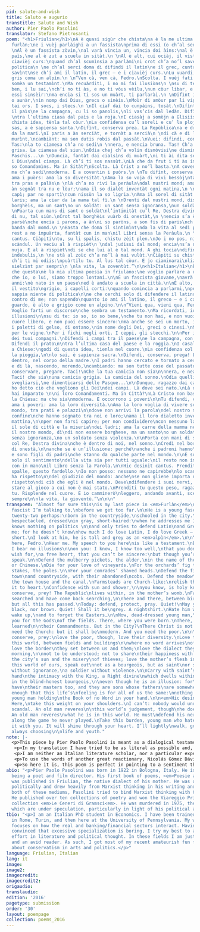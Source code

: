 ```yaml
---
pid: salute-and-wish
title: Saluto e augurio
transtitle: Salute and Wish
author: Pier Paolo Pasolini
translator: Stefano Pietrosanti
poem: "<h1>Friulian</h1>\nA è quasi sigùr che chista\na è la me ultima poesia par
  furlàn;\ne i vuèj parlàighi a un fassista\nprima di essi (o ch’al sedi) massa lontàn.\n
  \nAl è un fassista zòvin,\nal varà vincia un, vincia doi àins:\nal è nassùt ta un
  paìs,\ne al è zut a scuela in sitàt.\n \nAl è alt, cui ociàj, il vistìt\ngris, i
  ciavièj curs:\nquand ch’al scumìnsia a parlàmi\ni crot ch’a no’l savedi nuja di
  politica\n \ne ch’al serci doma di difindi il latìn\ne il grec, cuntra di me; no
  savìnt\nse ch’i ami il latin, il grec — e i ciavièj curs.\nLu vuardi, al è alt e
  gris coma un alpìn.\n \n“Ven cà, ven cà, Fedro.\nScolta. I vuèj fati un discors\nch’al
  somèa un testamìnt.\nMa recuàrditi, i no mi fai ilusiòns\n \nsu di te: jo i sai
  ben, i lu sai,\nch’i no ti às, e no ti vòus vèilu,\nun còur libar, e i no ti pos
  essi sinsèir:\nma encia si ti sos un muàrt, ti parlarài.\n \nDifìnt i palès di moràr
  o aunàr,\nin nomp dai Dius, grecs o sinèis.\nMoùr di amòur par li vignis.\nE i fics
  tai ors. I socs, i stecs.\n \nIl ciaf dai to cunpàins, tosàt.\nDifìnt i ciamps tra
  il paìs\ne la campagna, cu li so panolis,\nli vas’cis dal ledàn. Difìnt il prat\n
  \ntra l’ultima ciasa dal paìs e la roja.\nI ciasàj a somèjn a Glìsiis:\ngiolt di
  chista idea, tènla tal còur.\nLa confidensa cu’l soreli e cu’ la ploja,\n \nti lu
  sas, a è sapiensa santa.\nDifìnt, conserva prea. La Repùblica\na è drenti, tal cuàrp
  da la mari.\nI paris a àn serciàt, e tornàt a sercià\n \ndi cà e di là, nass’nt,
  murìnt,\ncambiànt: ma son dutis robis dal passàt.\nVuei: difindi, conservà, preà.
  Tas:\nla to ciamesa ch’a no sedi\n \nnera, e nencia bruna. Tas! Ch’a sedi\n’na ciamesa
  grisa. La ciamesa dal siun.\nOdia chej ch’a volin dismòvisi\ne dismintiàssi da li
  Paschis...\n \nDuncia, fantàt dai cialsìns di muàrt,\ni ti ài dita se ch’a volin
  i Dius\ndai ciamps. Là ch’i ti sos nassùt.\nLà che da frut i ti às imparàt\n \ni
  so Comandamìns. Ma in Sitàt?\nScolta. Là Crist a no’l basta.\nA coventa la Gl’sia:
  ma ch’a sedi\nmoderna. E a coventin i puòrs.\n \nTu difìnt, conserva, prea:\nma
  ama i puòrs: ama la so diversitàt.\nAma la so voja di vivi bessòj\ntal so mond,
  tra pras e palàs\n \nlà ch’a no rivi la peràula\ndal nustri mond; ama il cunfìn\nch’a
  àn segnàt tra nu e lòur;\nama il so dialèt inventàt ogni matina,\n \npar no fassi
  capì; par no spartì\ncun nissùn la so ligria.\nAma il sorel di sitàt e la miseria\ndai
  laris; ama la ciar da la mama tal fì.\n \nDrenti dal nustri mond, dis\ndi no essi
  borghèis, ma un sant\no un soldàt: un sant sensa ignoransa,\nun soldàt sensa violensa.\n
  \nPuarta cun mans di sant o soldàt\nl’intimitàt cu’l Re, Destra divina\nch’a è drenti
  di nu, tal siùn.\nCrot tal borghèis vuàrb di onestàt,\n \nencia s’a è ’na ilusiòn:
  parsè\nche encia i parons, a àn\ni so paròns, a son fis di paris\nch’a stan da qualchi
  banda dal momd.\n \nBasta che doma il sintimìnt\nda la vita al sedi par diciu cunpàin:\nil
  rest a no impuàrta, fantàt cun in man\nil Libri sensa la Peràula.\n \nHic desinit
  cantus. Ciàpiti\ntu, su li spalis, chistu zèit plen.\nJo i no pos, nissun no capirès\nil
  scàndul. Un veciu al à rispièt\n \ndal judissi dal mond; encia\ns’a no ghi impuarta
  nuja. E al à rispièt\ndi se che lui al è tal mond. A ghi tocia\ndifindi i so sgnerfs
  indebulìs,\n \ne stà al zoùc ch’a no’l à mai vulùt.\nCiàpiti su chistu pèis, fantàt
  ch’i ti mi odiis:\npuàrtilu tu. Al lus tal còur. E jo ciaminarai\nlizèir, zint avant,
  sielzìnt par sempri\n \nla vita, la zoventùt.”\n\n<h1>Italian</h1>\nÈ quasi sicuro
  che questa\nè la mia ultima poesia in friulano:\ne voglio parlare a un fascista,\nprima
  che io, o lui, siamo troppo lontani.\n\nÈ un fascista giovane,\navrà ventuno, ventidue
  anni:\nè nato in un paese\ned è andato a scuola in città.\n\nÈ alto, con gli occhiali,
  il vestito\ngrigio, i capelli corti:\nquando comincia a parlarmi,\npenso che non
  sappia niente di politica\n\ne che cerchi solo di difendere il latino\ne il greco
  contro di me; non sapendo\nquanto io ami il latino, il greco — e i capelli corti.\nLo
  guardo, è alto e grigio come un alpino.\n\n“Vieni qua, vieni qua, Fedro.\nAscolta.
  Voglio farti un discorso\nche sembra un testamento.\nMa ricordati, io non mi faccio
  illusioni\n\nsu di te: io so, io so bene,\nche tu non hai, e non vuoi averlo,\nun
  cuore libero, e non puoi essere sincero:\nma anche se sei un morto, io ti parlerò.\n\nDifendi
  i paletti di gelso, di ontano,\nin nome degli Dei, greci o cinesi.\nMuori d’amore
  per le vigne.\nPer i fichi negli orti. I ceppi, gli stecchi.\n\nPer il capo tosato
  dei tuoi compagni.\nDifendi i campi tra il paese\ne la campagna, con le loro pannocchie\nabbandonate.
  Difendi il prato\n\ntra l’ultima casa del paese e la roggia.\nI casali assomigliano
  a Chiese:\ngodi di questa idea, tienla nel cuore.\nLa confidenza col sole e con
  la pioggia,\n\nlo sai, è sapienza sacra.\nDifendi, conserva, prega! La Repubblica\nè
  dentro, nel corpo della madre.\nI padri hanno cercato e tornato a cercar\n\ndi qua
  e di là, nascendo, morendo,\ncambiando: ma son tutte cose del passato.\nOggi: difendere,
  conservare, pregare. Taci!\nChe la tua camicia non sia\n\nnera, e neanche bruna.
  Taci! che sia\nuna camicia grigia. La camicia del sonno.\nOdia quelli che vogliono
  svegliarsi,\ne dimenticarsi delle Pasque...\n\nDunque, ragazzo dai calzetti di morto,\nti
  ho detto ciò che vogliono gli Dei\ndei campi. Là dove sei nato.\nLà dove da bambino
  hai imparato \n\ni loro Comandamenti. Ma in Città?\nLà Cristo non basta.\nOccorre
  la Chiesa: ma che sia\nmoderna. E occorrono i poveri\n\nTu difendi, conserva, prega:\nma
  ama i poveri: ama la loro diversità.\nAma la loro voglia di vivere soli\nnel loro
  mondo, tra prati e palazzi\n\ndove non arrivi la parola\ndel nostro mondo; ama il
  confine\nche hanno segnato tra noi e loro;\nama il loro dialetto inventato ogni
  mattina,\n\nper non farsi capire; per non condividere\ncon nessuno la loro allegria.\nAma
  il sole di città e la miseria\ndei ladri; ama la carne della mamma nel figlio\n\nDentro
  il nostro mondo, dì\ndi non essere borghese, ma un santo\no un soldato: un santo
  senza ignoranza,\no un soldato senza violenza.\n\nPorta con mani di santo o soldato\nl’intimità
  col Re, Destra divina\nche è dentro di noi, nel sonno.\nCredi nel borghese cieco
  di onestà,\n\nanche se è un’illusione: perché\nanche i padroni hanno\ni loro padroni,
  e sono figli di padri\nche stanno da qualche parte nel mondo.\n\nÈ sufficiente che
  solo il sentimento\ndella vita sia per tutti uguale:\nil resto non importa, giovane
  con in mano\nil Libro senza la Parola.\n\nHic desinit cantus. Prenditi\ntu, sulle
  spalle, questo fardello.\nIo non posso: nessuno ne capirebbe\nlo scandalo. Un vecchio
  ha rispetto\n\ndel giudizio del mondo: anche\nse non gliene importa niente. E ha
  rispetto\ndi ciò che egli è nel mondo. Deve\ndifendere i suoi nervi, indeboliti,\n\ne
  stare al gioco a cui non è mai stato.\nPrenditi tu questo peso, ragazzo che mi odii:\nportalo
  tu. Risplende nel cuore. E io camminerò\nleggero, andando avanti, scegliendo per
  sempre\n\nla vita, la gioventù.”\n\n\n"
transpoem: "Almost for sure this\nis my last piece in <em>Furlàn</em>\nand it’s a
  fascist I’m talking to,\nbefore we get too far.\n\nHe is a young fascist,\ntwenty-one,
  twenty-two perhaps:\nborn in the countryside,\nschooled in the city.\n\nHe is tall,
  bespectacled, dressed\nin gray, short-haired:\nwhen he addresses me I think\nhe
  knows nothing on politics \n\nand only tries to defend Latin\nand Greek against
  me; for he doesn’t know\nhow much I do love Latin, I do love Greek — and hair cut
  short.\nI look at him, he is tall and grey as an <em>alpìn</em>.\n\n“Here, come
  here, Fedro.\nHear me. My speech to you here\nis like a testament.\nBut beware,
  I bear no illusions\n\non you: I know, I know too well,\nthat you don’t have, nor
  wish for,\na free heart, that you can’t be sincere:\nbut though you’re dead, I’ll
  speak.\n\nDefend the mulberry pickets, the alder,\nin the name of the Gods, Greek
  or Chinese.\nDie for your love of vineyards.\nFor the orchards’ fig trees. For the
  stakes, the poles.\n\nFor your comrades’ shaved heads.\nDefend the fields between
  town\nand countryside, with their abandoned\ncobs. Defend the meadow\n\nbetween
  the town house and the canal.\nFarmsteads are Church-like:\nrelish this idea, keep
  it to heart.\nConfidence with sun and shower,\n\nyou know, is holy knowledge.\nDefend,
  conserve, prey! The Republic\nlives within, in the mother’s womb.\nFathers have
  searched and have come back searching,\n\nhere and there, between birth and death,\nchanging:
  but all this has passed.\nToday: defend, protect, pray. Quiet!\nMay your shirt be\n\nneither
  black, nor brown. Quiet! Shall it be\ngrey. A nightshirt.\nHate him who wants to
  wake up,\nand to forget the Easters…\n\nNow, dead-dressed young man,\nI spoke to
  you for the Gods\nof the fields. There, where you were born.\nThere, where you have
  learned\n\ntheir Commandments. But in the City?\nThere Christ is not enough.\nYou
  need the Church: but it shall be\nmodern. And you need the poor.\n\nYou must defend,
  conserve, prey:\nlove the poor, though, love their diversity.\nLove their loneliness\nin
  this world, between fields and buildings\n\nwhere no word arrives\nof our world;
  love the border\nthey set between us and them;\nlove the dialect they invent every
  morning,\n\nnot to be understood; not to share\ntheir happiness with anyone.\nLove
  the city’s sun and the misery\nof thieves; love the mother’s flesh in the child.\n\nIn
  this world of ours, speak out\nnot as a bourgeois, but as saint\nor soldier: a saint
  without ignorance,\na soldier without violence.\n\nCarry with saint’s or soldier’s
  hand\nthe intimacy with the King, a Right divine\nwhich dwells within us, in sleep.\nBelieve
  in the blind-honest bourgeois,\n\neven though he is an illusion: for\nmasters do
  have\ntheir masters too, and they are sons whose fathers\nare somewhere, out there.\n\nIt’s
  enough that this life’s\nfeeling is for all of us the same:\nnothing else matters,
  young man holding\nthe Book of no Word in your hand.\n\n<em>Hic desinit cantus</em>.
  Here,\ntake this weight on your shoulders.\nI can’t: nobody would understand\nthe
  scandal. An old man reveres\n\nthis world’s judgement, though\nhe doesn’t care.
  An old man reveres\nwhat he is in this world. He must\ndefend his nerves, worn-out,\n\nplay
  along the game he never played.\nTake this burden, young man who hates me:\ncarry
  it with you. It will shine through your heart. I’ll lightly\nwalk, going forward,
  always choosing\n\nlife and youth."
note: |-
  <p>This piece by Pier Paolo Pasolini is meant as a dialogical testament, written in Friuli’s dialect and Italian both. It addresses a young fascist of the seventies, who may have appeared as the “natural enemy” of a gay and — at least nominally — communist poet. The poem asks this young fascist to undertake a deeper reactionary/conservative mission than fascism. To “defend, conserve, pray.” For — as far as my interpretation can go — the young fascist shares the distaste of modernity of Pasolini, and so may better understand the poet’s message than the leftist (and modernity enthusiast) youth.</p>
   <p>In my translation I have tried to be as literal as possible and, when English words fell short, I choose to use the dialect version’s words. This happened only twice, with the name of Friuli’s dialect, <em>Furlàn</em>, instead of “friulano”; and with the name of the Italian alpine infantry regiment, <em>alpìn</em>, instead of “alpino.” Furthermore, I decided not to translate a brief Latin phrase that appears in the text: <em>hic desinit cantus</em>, which roughly translates to “here the song ends.” I here present my English translation, and the original text, in dialect and Italian both.</p>
   <p>I am neither an Italian literature scholar, nor a particular expert in Pasolini’s work. What I write, I write as a person who loves to read and to think about what he reads. Who is fascinated by the different directions where his readings, interacting with reality, bring him to. I claim no authority. I choose this piece because I find in it the perfect summary of what puzzles me in Western conservatism.</p>
   <p>To use the words of another great reactionary, Nicolás Gómez Dávila, I feel that conservatism shall be summed up as the “slow and steadfast pace of the soul.” A slow and steadfast pace that may come — I believe — only from some sort of inner tranquillity, of peace with reality. Though, most of Western conservatism, being at odds with modernity, directs its “love of vineyards” out of this world, soiling it with spitefulness. If conservatism grows out of rejection, how does it differ from revolution? Extreme regress is very similar to extreme progress, at the end, and neither of them go with inner tranquillity.</p>
   <p>So here it is, this poem is perfect in pointing to a sentiment that I believe we should direct on other objects. The day we will feel the love of vineyards for the airports connecting our vast world; the day skyscrapers will have in our eyes a bit of the enchantment of castles; the day we will notice that we live in the new Ancien Régime, and that the duty to protect it is on us. That day an healthy conservatism will be born. I would love to be there when we will feel so, and I would love to read the poetry we would thus write.</p>
abio: "<p>Pier Paolo Pasolini was born in 1922 in Bologna, Italy. He is known for
  being a poet and film director. His first book of poems, <em>Poesie a Casarsa</em>,
  was published in Friulian, the native dialect of his mother. He was overtly left
  politically and drew heavily from Marxist thinking in his writing and films. In
  both of these mediums, Pasolini tried to bind Marxist thinking with Catholicism.
  He published over ten collections of poetry and won the Viareggio Prize for his
  collection <em>Le Ceneri di Gramsci<em>. He was murdered in 1975, the motives for
  which are under speculation, particularly in light of his political activism.</p>"
tbio: "<p>I am an Italian PhD student in Economics. I have been trained in such topic
  in Rome, Turin, and then here at the University of Pennsylvania. My work mostly
  focuses on how the real and banking/financial sectors interact. Having always been
  convinced that excessive specialization is boring, I try my best to also put some
  effort in literature and political thought. In these fields I am just an happy amateur
  and an avid reader. As such, I got most of my recent amateurish fun from thinking
  about conservatism in arts and politics.</p>"
language: Friulian, Italian
lang: it
image:
image2:
imagecredit:
imagecredit2:
origaudio:
translaudio:
edition: '2016'
pagetype: submission
order: '30'
layout: poempage
collection: poems_2016
---
```

